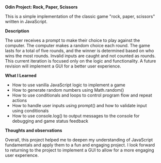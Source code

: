 **Odin Project: Rock, Paper, Scissors** 

This is a simple implementation of the classic game "rock, paper, scissors" written in JavaScript.

**Description**

The user receives a prompt to make their choice to play against the computer. The computer makes a random choice each round. The game lasts for a total of five rounds, and the winner is determined based on who wins the most rounds. Invalid inputs are caught and not counted as rounds. This current iteration is focused only on the logic and functionality. A future revision will implement a GUI for a better user experience.

**What I Learned**

- How to use vanilla JavaScript logic to implement a game
- How to generate random numbers using Math.random()
- How to use conditionals and loops to control program flow and repeat actions
- How to handle user inputs using prompt() and how to validate input using conditionals
- How to use console.log() to output messages to the console for debugging and game status feedback

**Thoughts and observations**

Overall, this project helped me to deepen my understanding of JavaScript fundamentals and apply them to a fun and engaging project. I look forward to returning to the project to implement a GUI to allow for a more engaging user experience.
